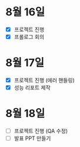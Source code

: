 # 8월 16일

- [x] 프로젝트 진행
- [x] 프롤로그 회의

# 8월 17일

- [x] 프로젝트 진행 (에러 핸들링)
- [x] 성능 리포트 제작

# 8월 18일

- [ ] 프로젝트 진행 (QA 수정)
- [ ] 발표 PPT 만들기
